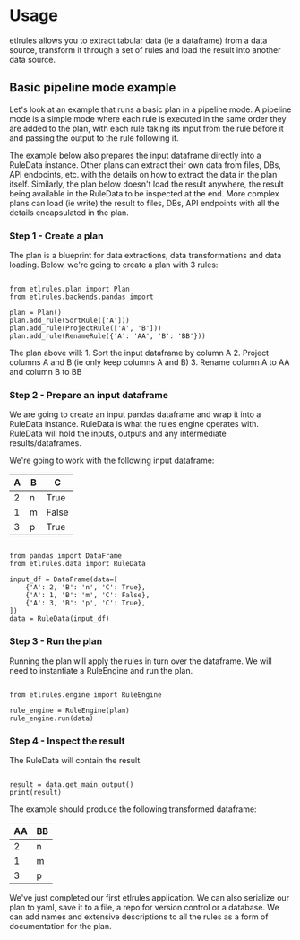 # Usage

etlrules allows you to extract tabular data (ie a dataframe) from a data source,
transform it through a set of rules and load the result into another data source.

## Basic pipeline mode example

Let's look at an example that runs a basic plan in a pipeline mode.
A pipeline mode is a simple mode where each rule is executed in the same order they are
added to the plan, with each rule taking its input from the rule before it and passing the
output to the rule following it.

The example below also prepares the input dataframe directly into a RuleData instance.
Other plans can extract their own data from files, DBs, API endpoints, etc. with the details
on how to extract the data in the plan itself.
Similarly, the plan below doesn't load the result anywhere, the result being available in the
RuleData to be inspected at the end. More complex plans can load (ie write) the result to 
files, DBs, API endpoints with all the details encapsulated in the plan.

### Step 1 - Create a plan

The plan is a blueprint for data extractions, data transformations and data loading.
Below, we're going to create a plan with 3 rules:

``` console

from etlrules.plan import Plan
from etlrules.backends.pandas import 

plan = Plan()
plan.add_rule(SortRule(['A']))
plan.add_rule(ProjectRule(['A', 'B']))
plan.add_rule(RenameRule({'A': 'AA', 'B': 'BB'}))

```

The plan above will:
    1. Sort the input dataframe by column A
    2. Project columns A and B (ie only keep columns A and B)
    3. Rename column A to AA and column B to BB

### Step 2 - Prepare an input dataframe

We are going to create an input pandas dataframe and wrap it into a RuleData instance.
RuleData is what the rules engine operates with. RuleData will hold the inputs, outputs
and any intermediate results/dataframes.

We're going to work with the following input dataframe:

| A  | B  | C     |
|----|----|-------|
| 2  | n  | True  |
| 1  | m  | False |
| 3  | p  | True  |


``` console

from pandas import DataFrame
from etlrules.data import RuleData

input_df = DataFrame(data=[
    {'A': 2, 'B': 'n', 'C': True},
    {'A': 1, 'B': 'm', 'C': False},
    {'A': 3, 'B': 'p', 'C': True},
])
data = RuleData(input_df)

```

### Step 3 - Run the plan

Running the plan will apply the rules in turn over the dataframe.
We will need to instantiate a RuleEngine and run the plan.

``` console

from etlrules.engine import RuleEngine

rule_engine = RuleEngine(plan)
rule_engine.run(data)

```

### Step 4 - Inspect the result

The RuleData will contain the result.

``` console

result = data.get_main_output()
print(result)

```

The example should produce the following transformed dataframe:

| AA  | BB  |
|-----|-----|
| 2   | n   |
| 1   | m   |
| 3   | p   |

We've just completed our first etlrules application.
We can also serialize our plan to yaml, save it to a file, a repo for version control or a database.
We can add names and extensive descriptions to all the rules as a form of documentation for the plan.
